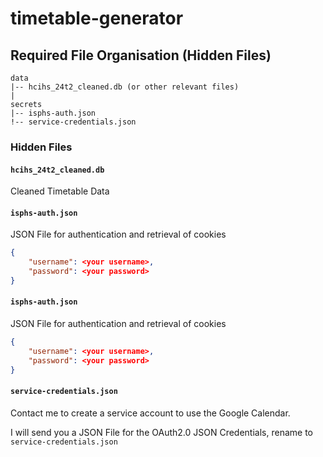 # timetable-generator

[comment]: <> (write the actual instructions here)

## Required File Organisation (Hidden Files)
```
data
|-- hcihs_24t2_cleaned.db (or other relevant files)
|
secrets
|-- isphs-auth.json
!-- service-credentials.json
```

### Hidden Files
#### `hcihs_24t2_cleaned.db`
Cleaned Timetable Data 

#### `isphs-auth.json`
JSON File for authentication and retrieval of cookies

```json
{
    "username": <your username>,
    "password": <your password>
}
```

#### `isphs-auth.json`
JSON File for authentication and retrieval of cookies

```json
{
    "username": <your username>,
    "password": <your password>
}
```

#### `service-credentials.json`
Contact me to create a service account to use the Google Calendar. 

I will send you a JSON File for the OAuth2.0 JSON Credentials, rename to `service-credentials.json`